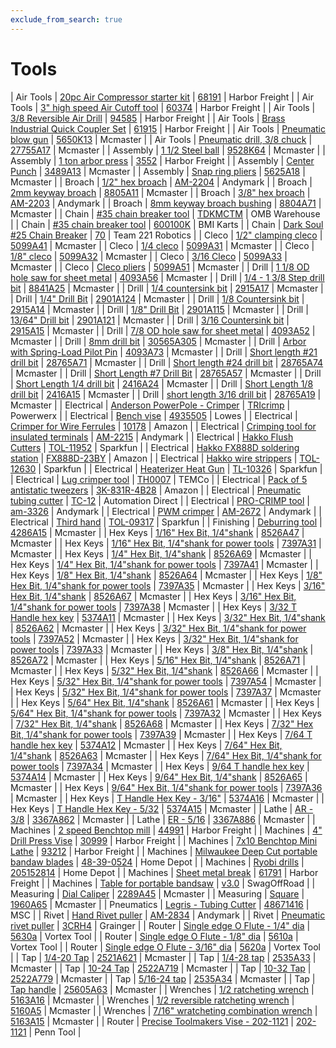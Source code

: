 ```yaml
---
exclude_from_search: true
---
```


# Tools

| Air Tools | [20pc Air Compressor starter kit](https://jgermita.github.io/frc-parts/parts/00890.html) | [68191](http://www.harborfreight.com/air-tools/air-accessory-kits/20-pc-air-compressor-starter-kit-68191.html) | Harbor Freight |
| Air Tools | [3" high speed Air Cutoff tool](https://jgermita.github.io/frc-parts/parts/00892.html) | [60374](http://www.harborfreight.com/air-tools/specialty-air-tools/3-in-high-speed-air-cut-off-tool-60374.html) | Harbor Freight |
| Air Tools | [3/8 Reversible Air Drill](https://jgermita.github.io/frc-parts/parts/00891.html) | [94585](http://www.harborfreight.com/air-tools/drills-screwdrivers/3-8-eighth-inch-reversible-air-drill-with-keyed-chuck-and-key-94586.html) | Harbor Freight |
| Air Tools | [Brass Industrial Quick Coupler Set](https://jgermita.github.io/frc-parts/parts/00893.html) | [61915](http://www.harborfreight.com/air-tools/fittings/brass-industrial-quick-coupler-set-5-pc-61915.html) | Harbor Freight |
| Air Tools | [Pneumatic blow gun](https://jgermita.github.io/frc-parts/parts/00701.html) | [5650K13](https://www.mcmaster.com/#5650K13) | Mcmaster |
| Air Tools | [Pneumatic drill, 3/8 chuck](https://jgermita.github.io/frc-parts/parts/00702.html) | [27755A17](https://www.mcmaster.com/#27755A17) | Mcmaster |
| Assembly | [1 1/2 Steel ball](https://jgermita.github.io/frc-parts/parts/00928.html) | [9528K64](https://www.mcmaster.com/#9528K64) | Mcmaster |
| Assembly | [1 ton arbor press](https://jgermita.github.io/frc-parts/parts/00703.html) | [3552](http://www.harborfreight.com/1-ton-arbor-press-3552.html) | Harbor Freight |
| Assembly | [Center Punch](https://jgermita.github.io/frc-parts/parts/00704.html) | [3489A13](https://www.mcmaster.com/#3489A13) | Mcmaster |
| Assembly | [Snap ring pliers](https://jgermita.github.io/frc-parts/parts/00705.html) | [5625A18](https://www.mcmaster.com/#5625A18) | Mcmaster |
| Broach | [1/2" hex broach](https://jgermita.github.io/frc-parts/parts/00706.html) | [AM-2204](http://www.andymark.com/ProductDetails.asp?ProductCode=am-2204) | Andymark |
| Broach | [2mm keyway broach](https://jgermita.github.io/frc-parts/parts/00820.html) | [8805A11](https://www.mcmaster.com/#8805A11) | Mcmaster |
| Broach | [3/8" hex broach](https://jgermita.github.io/frc-parts/parts/00707.html) | [AM-2203](http://www.andymark.com/product-p/am-2203.htm) | Andymark |
| Broach | [8mm keyway broach bushing](https://jgermita.github.io/frc-parts/parts/00821.html) | [8804A71](https://www.mcmaster.com/#8804A71) | Mcmaster |
| Chain | [#35 chain breaker tool](https://jgermita.github.io/frc-parts/parts/00708.html) | [TDKMCTM](https://www.ombwarehouse.com/-35-Chain-Breaker.html) | OMB Warehouse |
| Chain | [#35 chain breaker tool](https://jgermita.github.io/frc-parts/parts/00887.html) | [600100K](http://www.bmikarts.com/35-Deluxe-Chain-Tool_p_648.html) | BMI Karts |
| Chain | [Dark Soul #25 Chain Breaker](https://jgermita.github.io/frc-parts/parts/00709.html) | [70](http://www.team221.com/viewproduct.php?id=70) | Team 221 Robotics |
| Cleco | [1/2" clamping cleco](https://jgermita.github.io/frc-parts/parts/00710.html) | [5099A41](https://www.mcmaster.com/#5099A41) | Mcmaster |
| Cleco | [1/4 cleco](https://jgermita.github.io/frc-parts/parts/00711.html) | [5099A31](https://www.mcmaster.com/#5099A31) | Mcmaster |
| Cleco | [1/8" cleco](https://jgermita.github.io/frc-parts/parts/00712.html) | [5099A32](https://www.mcmaster.com/#5099A32) | Mcmaster |
| Cleco | [3/16 Cleco](https://jgermita.github.io/frc-parts/parts/00713.html) | [5099A33](https://www.mcmaster.com/#5099A33) | Mcmaster |
| Cleco | [Cleco pliers](https://jgermita.github.io/frc-parts/parts/00714.html) | [5099A51](https://www.mcmaster.com/#5099A51) | Mcmaster |
| Drill | [1 1/8 OD hole saw for sheet metal](https://jgermita.github.io/frc-parts/parts/00949.html) | [4093A56](https://www.mcmaster.com/#4093A56) | Mcmaster |
| Drill | [1/4 - 1 3/8 Step drill bit](https://jgermita.github.io/frc-parts/parts/00845.html) | [8841A25](https://www.mcmaster.com/#8841A25) | Mcmaster |
| Drill | [1/4 countersink bit](https://jgermita.github.io/frc-parts/parts/00848.html) | [2915A17](https://www.mcmaster.com/#2915A17) | Mcmaster |
| Drill | [1/4" Drill Bit](https://jgermita.github.io/frc-parts/parts/00715.html) | [2901A124](https://www.mcmaster.com/#2901A124) | Mcmaster |
| Drill | [1/8 Countersink bit](https://jgermita.github.io/frc-parts/parts/00846.html) | [2915A14](https://www.mcmaster.com/#2915A14) | Mcmaster |
| Drill | [1/8" Drill Bit](https://jgermita.github.io/frc-parts/parts/00716.html) | [2901A115](https://www.mcmaster.com/#2901A115) | Mcmaster |
| Drill | [13/64" Drill bit](https://jgermita.github.io/frc-parts/parts/00717.html) | [2901A121](https://www.mcmaster.com/#2901A121) | Mcmaster |
| Drill | [3/16 Countersink bit](https://jgermita.github.io/frc-parts/parts/00847.html) | [2915A15](https://www.mcmaster.com/#2915A15) | Mcmaster |
| Drill | [7/8 OD hole saw for sheet metal](https://jgermita.github.io/frc-parts/parts/00950.html) | [4093A52](https://www.mcmaster.com/#4093A52) | Mcmaster |
| Drill | [8mm drill bit](https://jgermita.github.io/frc-parts/parts/00822.html) | [30565A305](https://www.mcmaster.com/#30565A305) | Mcmaster |
| Drill | [Arbor with Spring-Load Pilot Pin](https://jgermita.github.io/frc-parts/parts/00948.html) | [4093A73](https://www.mcmaster.com/#4093A73) | Mcmaster |
| Drill | [Short length #21 drill bit](https://jgermita.github.io/frc-parts/parts/00718.html) | [28765A71](https://www.mcmaster.com/#28765A71) | Mcmaster |
| Drill | [Short length #24 drill bit](https://jgermita.github.io/frc-parts/parts/00719.html) | [28765A74](https://www.mcmaster.com/#28765A74) | Mcmaster |
| Drill | [Short Length #7 Drill Bit](https://jgermita.github.io/frc-parts/parts/00720.html) | [28765A57](https://www.mcmaster.com/#28765A57) | Mcmaster |
| Drill | [Short Length 1/4 drill bit](https://jgermita.github.io/frc-parts/parts/00721.html) | [2416A24](https://www.mcmaster.com/#2416A24) | Mcmaster |
| Drill | [Short Length 1/8 drill bit](https://jgermita.github.io/frc-parts/parts/00722.html) | [2416A15](https://www.mcmaster.com/#2416A15) | Mcmaster |
| Drill | [short length 3/16 drill bit](https://jgermita.github.io/frc-parts/parts/00723.html) | [28765A19](https://www.mcmaster.com/#28765A19) | Mcmaster |
| Electrical | [Anderson PowerPole - Crimper](https://jgermita.github.io/frc-parts/parts/00724.html) | [TRIcrimp](http://www.powerwerx.com/) | Powerwerx |
| Electrical | [Bench vise](https://jgermita.github.io/frc-parts/parts/00725.html) | [4935505](http://www.lowes.com/pd_552526-281-4935505_1z11pbc__?productId=50168505&pl=1) | Lowes |
| Electrical | [Crimper for Wire Ferrules](https://jgermita.github.io/frc-parts/parts/00726.html) | [10178](http://www.amazon.com/Aven-10178-12-22-Crimping-Ferrules/dp/B00F0TPOWA) | Amazon |
| Electrical | [Crimping tool for insulated terminals](https://jgermita.github.io/frc-parts/parts/00727.html) | [AM-2215](http://www.andymark.com/product-p/am-2215.htm) | Andymark |
| Electrical | [Hakko Flush Cutters](https://jgermita.github.io/frc-parts/parts/00728.html) | [TOL-11952](https://www.sparkfun.com/products/11952) | Sparkfun |
| Electrical | [Hakko FX888D soldering station](https://jgermita.github.io/frc-parts/parts/00729.html) | [FX888D-23BY](http://www.amazon.com/Hakko-FX888D-23BY-Digital-Soldering-FX-888D/dp/B00ANZRT4M) | Amazon |
| Electrical | [Hakko wire strippers](https://jgermita.github.io/frc-parts/parts/00730.html) | [TOL-12630](https://www.sparkfun.com/products/12630) | Sparkfun |
| Electrical | [Heaterizer Heat Gun](https://jgermita.github.io/frc-parts/parts/00731.html) | [TL-10326](https://www.sparkfun.com/products/10326) | Sparkfun |
| Electrical | [Lug crimper tool](https://jgermita.github.io/frc-parts/parts/00732.html) | [TH0007](http://www.temcoindustrialpower.com/products/Crimpers/TH0007.html) | TEMCo |
| Electrical | [Pack of 5 antistatic tweezers](https://jgermita.github.io/frc-parts/parts/00733.html) | [3K-831R-4B28](http://www.amazon.com/Marrywindix-Tweezers-Non-magnetic-Forceps-Anti-static/dp/B00DVIEJ14) | Amazon |
| Electrical | [Pneumatic tubing cutter](https://jgermita.github.io/frc-parts/parts/00734.html) | [TC-12](http://www.automationdirect.com/adc/Shopping/Catalog/Pneumatic_Components/Pneumatic_Accessories/Flexible_Pneumatic_Tubing_-a-_Hoses_Accessories/TC-12) | Automation Direct |
| Electrical | [PRO-CRIMP tool](https://jgermita.github.io/frc-parts/parts/00818.html) | [am-3326](http://www.andymark.com/CrimpTool-p/am-3326.htm) | Andymark |
| Electrical | [PWM crimper](https://jgermita.github.io/frc-parts/parts/00735.html) | [AM-2672](http://www.andymark.com/product-p/am-2672.htm) | Andymark |
| Electrical | [Third hand](https://jgermita.github.io/frc-parts/parts/00736.html) | [TOL-09317](https://www.sparkfun.com/products/9317) | Sparkfun |
| Finishing | [Deburring tool](https://jgermita.github.io/frc-parts/parts/00737.html) | [4286A15](https://www.mcmaster.com/#4286A15) | Mcmaster |
| Hex Keys | [1/16" Hex Bit, 1/4"shank](https://jgermita.github.io/frc-parts/parts/00738.html) | [8526A47](https://www.mcmaster.com/#8526A47) | Mcmaster |
| Hex Keys | [1/16" Hex Bit, 1/4"shank for power tools](https://jgermita.github.io/frc-parts/parts/00739.html) | [7397A31](https://www.mcmaster.com/#7397A31) | Mcmaster |
| Hex Keys | [1/4" Hex Bit, 1/4"shank](https://jgermita.github.io/frc-parts/parts/00740.html) | [8526A69](https://www.mcmaster.com/#8526A69) | Mcmaster |
| Hex Keys | [1/4" Hex Bit, 1/4"shank for power tools](https://jgermita.github.io/frc-parts/parts/00741.html) | [7397A41](https://www.mcmaster.com/#7397A41) | Mcmaster |
| Hex Keys | [1/8" Hex Bit, 1/4"shank](https://jgermita.github.io/frc-parts/parts/00742.html) | [8526A64](https://www.mcmaster.com/#8526A64) | Mcmaster |
| Hex Keys | [1/8" Hex Bit, 1/4"shank for power tools](https://jgermita.github.io/frc-parts/parts/00743.html) | [7397A35](https://www.mcmaster.com/#7397A35) | Mcmaster |
| Hex Keys | [3/16" Hex Bit, 1/4"shank](https://jgermita.github.io/frc-parts/parts/00744.html) | [8526A67](https://www.mcmaster.com/#8526A67) | Mcmaster |
| Hex Keys | [3/16" Hex Bit, 1/4"shank for power tools](https://jgermita.github.io/frc-parts/parts/00745.html) | [7397A38](https://www.mcmaster.com/#7397A38) | Mcmaster |
| Hex Keys | [3/32 T Handle hex key](https://jgermita.github.io/frc-parts/parts/00746.html) | [5374A11](https://www.mcmaster.com/#5374A11) | Mcmaster |
| Hex Keys | [3/32" Hex Bit, 1/4"shank](https://jgermita.github.io/frc-parts/parts/00747.html) | [8526A62](https://www.mcmaster.com/#8526A62) | Mcmaster |
| Hex Keys | [3/32" Hex Bit, 1/4"shank for power tools](https://jgermita.github.io/frc-parts/parts/00748.html) | [7397A52](https://www.mcmaster.com/#7397A52) | Mcmaster |
| Hex Keys | [3/32" Hex Bit, 1/4"shank for power tools](https://jgermita.github.io/frc-parts/parts/00749.html) | [7397A33](https://www.mcmaster.com/#7397A33) | Mcmaster |
| Hex Keys | [3/8" Hex Bit, 1/4"shank](https://jgermita.github.io/frc-parts/parts/00750.html) | [8526A72](https://www.mcmaster.com/#8526A72) | Mcmaster |
| Hex Keys | [5/16" Hex Bit, 1/4"shank](https://jgermita.github.io/frc-parts/parts/00751.html) | [8526A71](https://www.mcmaster.com/#8526A71) | Mcmaster |
| Hex Keys | [5/32" Hex Bit, 1/4"shank](https://jgermita.github.io/frc-parts/parts/00752.html) | [8526A66](https://www.mcmaster.com/#8526A66) | Mcmaster |
| Hex Keys | [5/32" Hex Bit, 1/4"shank for power tools](https://jgermita.github.io/frc-parts/parts/00753.html) | [7397A54](https://www.mcmaster.com/#7397A54) | Mcmaster |
| Hex Keys | [5/32" Hex Bit, 1/4"shank for power tools](https://jgermita.github.io/frc-parts/parts/00754.html) | [7397A37](https://www.mcmaster.com/#7397A37) | Mcmaster |
| Hex Keys | [5/64" Hex Bit, 1/4"shank](https://jgermita.github.io/frc-parts/parts/00755.html) | [8526A61](https://www.mcmaster.com/#8526A61) | Mcmaster |
| Hex Keys | [5/64" Hex Bit, 1/4"shank for power tools](https://jgermita.github.io/frc-parts/parts/00756.html) | [7397A32](https://www.mcmaster.com/#7397A32) | Mcmaster |
| Hex Keys | [7/32" Hex Bit, 1/4"shank](https://jgermita.github.io/frc-parts/parts/00757.html) | [8526A68](https://www.mcmaster.com/#8526A68) | Mcmaster |
| Hex Keys | [7/32" Hex Bit, 1/4"shank for power tools](https://jgermita.github.io/frc-parts/parts/00758.html) | [7397A39](https://www.mcmaster.com/#7397A39) | Mcmaster |
| Hex Keys | [7/64 T handle hex key](https://jgermita.github.io/frc-parts/parts/00759.html) | [5374A12](https://www.mcmaster.com/#5374A12) | Mcmaster |
| Hex Keys | [7/64" Hex Bit, 1/4"shank](https://jgermita.github.io/frc-parts/parts/00760.html) | [8526A63](https://www.mcmaster.com/#8526A63) | Mcmaster |
| Hex Keys | [7/64" Hex Bit, 1/4"shank for power tools](https://jgermita.github.io/frc-parts/parts/00761.html) | [7397A34](https://www.mcmaster.com/#7397A34) | Mcmaster |
| Hex Keys | [9/64 T handle hex key](https://jgermita.github.io/frc-parts/parts/00762.html) | [5374A14](https://www.mcmaster.com/#5374A14) | Mcmaster |
| Hex Keys | [9/64" Hex Bit, 1/4"shank](https://jgermita.github.io/frc-parts/parts/00763.html) | [8526A65](https://www.mcmaster.com/#8526A65) | Mcmaster |
| Hex Keys | [9/64" Hex Bit, 1/4"shank for power tools](https://jgermita.github.io/frc-parts/parts/00764.html) | [7397A36](https://www.mcmaster.com/#7397A36) | Mcmaster |
| Hex Keys | [T Handle Hex Key - 3/16"](https://jgermita.github.io/frc-parts/parts/00765.html) | [5374A16](https://www.mcmaster.com/#5374A16) | Mcmaster |
| Hex Keys | [T Handle Hex Key - 5/32](https://jgermita.github.io/frc-parts/parts/00766.html) | [5374A15](https://www.mcmaster.com/#5374A15) | Mcmaster |
| Lathe | [AR - 3/8](https://jgermita.github.io/frc-parts/parts/00989.html) | [3367A862](https://www.mcmaster.com/#3367A862) | Mcmaster |
| Lathe | [ER - 5/16](https://jgermita.github.io/frc-parts/parts/00990.html) | [3367A886](https://www.mcmaster.com/#3367A886) | Mcmaster |
| Machines | [2 speed Benchtop mill](https://jgermita.github.io/frc-parts/parts/00767.html) | [44991](http://www.harborfreight.com/two-speed-variable-bench-mill-drill-machine-44991.html) | Harbor Freight |
| Machines | [4" Drill Press Vise](https://jgermita.github.io/frc-parts/parts/00768.html) | [30999](http://www.harborfreight.com/4-inch-jaw-capacity-drill-press-vise-30999.html) | Harbor Freight |
| Machines | [7x10 Benchtop Mini Lathe](https://jgermita.github.io/frc-parts/parts/00769.html) | [93212](http://www.harborfreight.com/7-inch-x-10-inch-precision-mini-lathe-93212.html) | Harbor Freight |
| Machines | [Milwaukee Deep Cut portable bandaw blades](https://jgermita.github.io/frc-parts/parts/00770.html) | [48-39-0524](http://www.homedepot.com/p/Milwaukee-44-7-8-in-18-TPI-Deep-Cut-Portable-Band-Saw-Blades-2-Pack-48-39-0524/100532342?fbtLinkClicked=1446687028982%7C203261029) | Home Depot |
| Machines | [Ryobi drills](https://jgermita.github.io/frc-parts/parts/00771.html) | [205152814](http://www.homedepot.com/p/Ryobi-12-Volt-Cordless-Lithium-Ion-Drill-Driver-Kit-HJP004/205152814) | Home Depot |
| Machines | [Sheet metal break](https://jgermita.github.io/frc-parts/parts/00772.html) | [61791](http://www.harborfreight.com/30-in-bending-brake-61791.html) | Harbor Freight |
| Machines | [Table for portable bandsaw](https://jgermita.github.io/frc-parts/parts/00773.html) | [v3.0](http://www.swagoffroad.com/SWAG-V30-Portaband-Table_p_55.html) | SwagOffRoad |
| Measuring | [Dial Caliper](https://jgermita.github.io/frc-parts/parts/00774.html) | [2289A45](https://www.mcmaster.com/#2289A45) | Mcmaster |
| Measuring | [Square](https://jgermita.github.io/frc-parts/parts/00775.html) | [1960A65](https://www.mcmaster.com/#1960A65) | Mcmaster |
| Pneumatics | [Legris - Tubing Cutter](https://jgermita.github.io/frc-parts/parts/00962.html) | [48671416](http://www.mscdirect.com/) | MSC |
| Rivet | [Hand Rivet puller](https://jgermita.github.io/frc-parts/parts/00776.html) | [AM-2834](http://www.andymark.com/product-p/am-2834.htm) | Andymark |
| Rivet | [Pneumatic rivet puller](https://jgermita.github.io/frc-parts/parts/00777.html) | [3CRH4](http://www.grainger.com/product/SPEEDAIRE-Air-Riveter-3CRH4?s_pp=false&picUrl=//static.grainger.com/rp/s/is/image/Grainger/3CRH4_AS01?$smthumb$) | Grainger |
| Router | [Single edge O Flute - 1/4" dia](https://jgermita.github.io/frc-parts/parts/01024.html) | [5630a](https://www.vortextool.com/index.cfm?fuseaction=category.display&category_id=131&CFID=30090535&CFTOKEN=1062b9515972b6ae-8116CC0E-A1E6-2AF7-8ED6A26BDAE9CC94) | Vortex Tool |
| Router | [Single edge O Flute - 1/8" dia](https://jgermita.github.io/frc-parts/parts/01022.html) | [5610a](https://www.vortextool.com/index.cfm?fuseaction=category.display&category_id=131&CFID=30090535&CFTOKEN=1062b9515972b6ae-8116CC0E-A1E6-2AF7-8ED6A26BDAE9CC94) | Vortex Tool |
| Router | [Single edge O Flute - 3/16" dia](https://jgermita.github.io/frc-parts/parts/01023.html) | [5620a](https://www.vortextool.com/index.cfm?fuseaction=category.display&category_id=131&CFID=30090535&CFTOKEN=1062b9515972b6ae-8116CC0E-A1E6-2AF7-8ED6A26BDAE9CC94) | Vortex Tool |
| Tap | [1/4-20 Tap](https://jgermita.github.io/frc-parts/parts/00778.html) | [2521A621](https://www.mcmaster.com/#2521A621) | Mcmaster |
| Tap | [1/4-28 tap](https://jgermita.github.io/frc-parts/parts/00940.html) | [2535A33](https://www.mcmaster.com/#2535A33) | Mcmaster |
| Tap | [10-24 Tap](https://jgermita.github.io/frc-parts/parts/00779.html) | [2522A719](https://www.mcmaster.com/#2522A719) | Mcmaster |
| Tap | [10-32 Tap](https://jgermita.github.io/frc-parts/parts/00780.html) | [2522A779](https://www.mcmaster.com/#2522A779) | Mcmaster |
| Tap | [5/16-24 tap](https://jgermita.github.io/frc-parts/parts/00941.html) | [2535A34](https://www.mcmaster.com/#2535A34) | Mcmaster |
| Tap | [Tap handle](https://jgermita.github.io/frc-parts/parts/00781.html) | [25605A63](https://www.mcmaster.com/#25605A63) | Mcmaster |
| Wrenches | [1/2 ratcheting wrench](https://jgermita.github.io/frc-parts/parts/00905.html) | [5163A16](https://www.mcmaster.com/#5163A16) | Mcmaster |
| Wrenches | [1/2 reversible ratcheting wrench](https://jgermita.github.io/frc-parts/parts/00904.html) | [5160A5](https://www.mcmaster.com/#5160A5) | Mcmaster |
| Wrenches | [7/16" wratcheting combination wrench](https://jgermita.github.io/frc-parts/parts/00782.html) | [5163A15](https://www.mcmaster.com/#5163A15) | Mcmaster |
| Router | [Precise Toolmakers Vise - 202-1121](https://jgermita.github.io/frc-parts/parts/01094.html) | [202-1121](http://www.penntoolco.com/precise-toolmakers-vise-202-1121/) | Penn Tool |